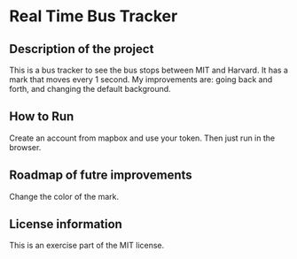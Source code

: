 # Real Time Bus Tracker
## Description of the project
This is a bus tracker to see the bus stops between MIT and Harvard. It has a mark that moves every 1 second. My improvements are: going back and forth, and changing the default background.
## How to Run
Create an account from mapbox and use your token. Then just run in the browser.
## Roadmap of futre improvements
Change the color of the mark.
## License information
This is an exercise part of the MIT license.

